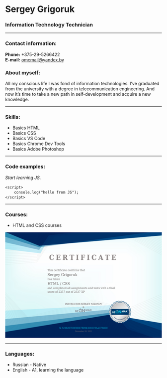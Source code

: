# __Sergey Grigoruk__

### Information Technology Technician

___

### Contact information:

__Phone:__ +375-29-5266422\
__E-mail:__ omcmail@yandex.by

### About myself:

All my conscious life I was fond of information technologies. I’ve graduated from the university with a degree in telecommunication engineering. And now it’s time to take a new path in self-development and acquire a new knowledge.

___

### Skills:

- Basics HTML
- Basics CSS
- Basics VS Code
- Basics Chrome Dev Tools
- Basics Adobe Photoshop

___

### Code examples:

_Start learning JS._

```
<script>
    console.log("hello from JS");
</script>
```

___

### Courses:

- HTML and CSS courses

![Certificate](./assets/img/certificate.jpg)

___

### Languages:

- Russian - Native
- English - A1, learning the language